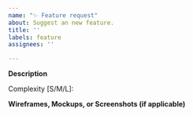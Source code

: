 ```yaml
---
name: "✨ Feature request"
about: Suggest an new feature.
title: ''
labels: feature
assignees: ''

---
```


**Description**

Complexity [S/M/L]:

<!-- Frontend only -->
**Wireframes, Mockups, or Screenshots (if applicable)**
